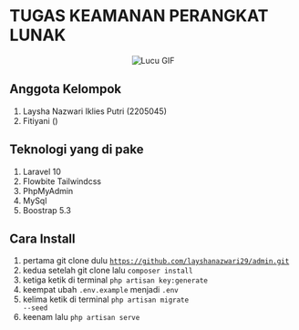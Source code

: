 <h1>TUGAS KEAMANAN PERANGKAT LUNAK</h1>

<div align="center">
    <img src="https://media.giphy.com/media/ZqlvCTNHpqrio/giphy.gif" alt="Lucu GIF">
</div>

## Anggota Kelompok

1. Laysha Nazwari Iklies Putri (2205045)
2. Fitiyani ()

## Teknologi yang di pake

1. Laravel 10
2. Flowbite Tailwindcss
3. PhpMyAdmin
4. MySql
5. Boostrap 5.3

## Cara Install

1. pertama git clone dulu <code>https://github.com/layshanazwari29/admin.git</code>
2. kedua setelah git clone lalu <code>composer install</code>
3. ketiga ketik di terminal <code>php artisan key:generate</code>
4. keempat ubah <code>.env.example</code> menjadi <code>.env</code>
5. kelima ketik di terminal <code>php artisan migrate --seed</code>
6. keenam lalu <code>php artisan serve</code>
